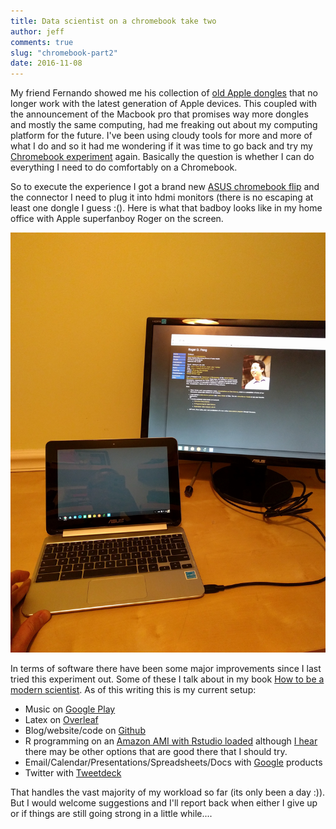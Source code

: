 ```yaml
---
title: Data scientist on a chromebook take two
author: jeff
comments: true
slug: "chromebook-part2"
date: 2016-11-08
---
```


My friend Fernando showed me his collection of [old Apple dongles](https://twitter.com/jtleek/status/795749713966497793) that no longer work with the latest generation of Apple devices. This coupled with the announcement of the Macbook pro  that promises way more dongles and mostly the same computing, had me freaking out about my computing platform for the future. I've been using cloudy tools for more and more of what I do and so it had me wondering if it was time to go back and try my [Chromebook experiment](http://simplystatistics.org/2012/01/09/a-statistician-and-apple-fanboy-buys-a-chromebook-and/) again. Basically the question is whether I can do everything I need to do comfortably on a Chromebook. 

So to execute the experience I got a brand new [ASUS chromebook flip](https://www.asus.com/us/Notebooks/ASUS_Chromebook_Flip_C100PA/) and the connector I need to plug it into hdmi monitors (there is no escaping at least one dongle I guess :(). Here is what that badboy looks like in my home office with Apple superfanboy Roger on the screen. 


![chromebook2](https://raw.githubusercontent.com/simplystats/simplystats.github.io/master/_images/chromebook2.jpg)

In terms of software there have been some major improvements since I last tried this experiment out. Some of these I talk about in my book [How to be a modern scientist](https://leanpub.com/modernscientist). As of this writing this is my current setup:

* Music on [Google Play](https://play.google.com)
* Latex on [Overleaf](https://www.overleaf.com)
* Blog/website/code on [Github](https://github.com/)
* R programming on an [Amazon AMI with Rstudio loaded](http://www.louisaslett.com/RStudio_AMI/) although [I hear](https://twitter.com/earino/status/795750908457984000) there may be other options that are good there that I should try. 
* Email/Calendar/Presentations/Spreadsheets/Docs with [Google](https://www.google.com/) products
* Twitter with [Tweetdeck](https://tweetdeck.twitter.com/)

That handles the vast majority of my workload so far (its only been a day :)). But I would welcome suggestions and I'll report back when either I give up or if things are still going strong in a little while....
